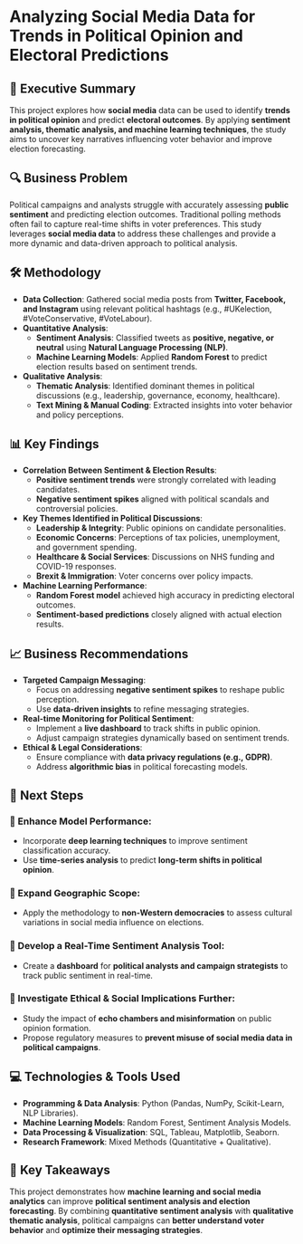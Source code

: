 # Analyzing Social Media Data for Trends in Political Opinion and Electoral Predictions

## 📌 Executive Summary
This project explores how **social media** data can be used to identify **trends in political opinion** and predict **electoral outcomes**. By applying **sentiment analysis, thematic analysis, and machine learning techniques**, the study aims to uncover key narratives influencing voter behavior and improve election forecasting.

## 🔍 Business Problem
Political campaigns and analysts struggle with accurately assessing **public sentiment** and predicting election outcomes. Traditional polling methods often fail to capture real-time shifts in voter preferences. This study leverages **social media data** to address these challenges and provide a more dynamic and data-driven approach to political analysis.

## 🛠 Methodology
- **Data Collection**: Gathered social media posts from **Twitter, Facebook, and Instagram** using relevant political hashtags (e.g., #UKelection, #VoteConservative, #VoteLabour).
- **Quantitative Analysis**:
  - **Sentiment Analysis**: Classified tweets as **positive, negative, or neutral** using **Natural Language Processing (NLP)**.
  - **Machine Learning Models**: Applied **Random Forest** to predict election results based on sentiment trends.
- **Qualitative Analysis**:
  - **Thematic Analysis**: Identified dominant themes in political discussions (e.g., leadership, governance, economy, healthcare).
  - **Text Mining & Manual Coding**: Extracted insights into voter behavior and policy perceptions.
 
## 📊 Key Findings
- **Correlation Between Sentiment & Election Results**:
  - **Positive sentiment trends** were strongly correlated with leading candidates.
  - **Negative sentiment spikes** aligned with political scandals and controversial policies.
- **Key Themes Identified in Political Discussions**:
  - **Leadership & Integrity**: Public opinions on candidate personalities.
  - **Economic Concerns**: Perceptions of tax policies, unemployment, and government spending.
  - **Healthcare & Social Services**: Discussions on NHS funding and COVID-19 responses.
  - **Brexit & Immigration**: Voter concerns over policy impacts.
- **Machine Learning Performance**:
  - **Random Forest model** achieved high accuracy in predicting electoral outcomes.
  - **Sentiment-based predictions** closely aligned with actual election results.

## 📈 Business Recommendations
- **Targeted Campaign Messaging**:
  - Focus on addressing **negative sentiment spikes** to reshape public perception.
  - Use **data-driven insights** to refine messaging strategies.
- **Real-time Monitoring for Political Sentiment**:
  - Implement a **live dashboard** to track shifts in public opinion.
  - Adjust campaign strategies dynamically based on sentiment trends.
- **Ethical & Legal Considerations**:
  - Ensure compliance with **data privacy regulations (e.g., GDPR)**.
  - Address **algorithmic bias** in political forecasting models.
 
## 🚀 Next Steps
### 🔷 Enhance Model Performance:
- Incorporate **deep learning techniques** to improve sentiment classification accuracy.
- Use **time-series analysis** to predict **long-term shifts in political opinion**.
### 🔷 Expand Geographic Scope:
- Apply the methodology to **non-Western democracies** to assess cultural variations in social media influence on elections.
### 🔷 Develop a Real-Time Sentiment Analysis Tool:
- Create a **dashboard** for **political analysts and campaign strategists** to track public sentiment in real-time.
### 🔷 Investigate Ethical & Social Implications Further:
- Study the impact of **echo chambers and misinformation** on public opinion formation.
- Propose regulatory measures to **prevent misuse of social media data in political campaigns**.

## 💻 Technologies & Tools Used
- **Programming & Data Analysis**: Python (Pandas, NumPy, Scikit-Learn, NLP Libraries).
- **Machine Learning Models**: Random Forest, Sentiment Analysis Models.
- **Data Processing & Visualization**: SQL, Tableau, Matplotlib, Seaborn.
- **Research Framework**: Mixed Methods (Quantitative + Qualitative).

## 🔑 Key Takeaways
This project demonstrates how **machine learning and social media analytics** can improve **political sentiment analysis and election forecasting**. By combining **quantitative sentiment analysis** with **qualitative thematic analysis**, political campaigns can **better understand voter behavior** and **optimize their messaging strategies**.
